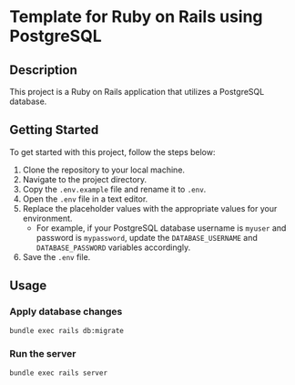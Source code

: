 # Template for Ruby on Rails using PostgreSQL

## Description

This project is a Ruby on Rails application that utilizes a PostgreSQL database.

## Getting Started

To get started with this project, follow the steps below:

1. Clone the repository to your local machine.
2. Navigate to the project directory.
3. Copy the `.env.example` file and rename it to `.env`.
4. Open the `.env` file in a text editor.
5. Replace the placeholder values with the appropriate values for your environment.
   - For example, if your PostgreSQL database username is `myuser` and password is `mypassword`, update the `DATABASE_USERNAME` and `DATABASE_PASSWORD` variables accordingly.
6. Save the `.env` file.

## Usage

### Apply database changes

```bash
bundle exec rails db:migrate
```

### Run the server

```bash
bundle exec rails server
```
